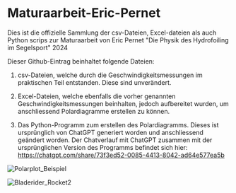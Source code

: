 # Maturaarbeit-Eric-Pernet
Dies ist die offizielle Sammlung der csv-Dateien, Excel-dateien als auch Python scrips zur Maturaarbeit von Eric Pernet "Die Physik des Hydrofoiling im Segelsport" 2024

Dieser Github-Eintrag beinhaltet folgende Dateien:

1. csv-Dateien, welche durch die Geschwindigkeitsmessungen im praktischen Teil entstanden. Diese sind unverändert.

2. Excel-Dateien, welche ebenfalls die vorher genannten Geschwindigkeitsmessungen beinhalten, jedoch aufbereitet wurden, um anschliessend Polardiagramme erstellen zu können.

3. Das Python-Programm zum erstellen des Polardiagramms. Dieses ist ursprünglich von ChatGPT generiert worden und anschliessend geändert worden. Der Chatverlauf mit ChatGPT zusammen mit der ursprünglichen Version des Programms befindet sich hier: https://chatgpt.com/share/73f3ed52-0085-4413-8042-ad64e577ea5b

![Polarplot_Beispiel](https://github.com/user-attachments/assets/14286a1e-c8cb-4bb8-9ec3-7ba95f02e206)

![Bladerider_Rocket2](https://github.com/user-attachments/assets/573b19f4-3609-4181-9619-920105914511)

